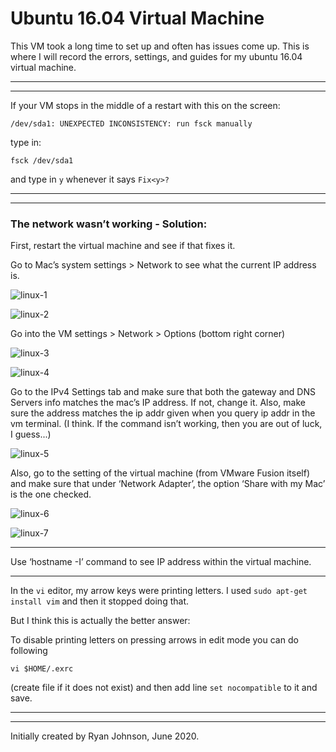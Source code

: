 # Ubuntu 16.04 Virtual Machine
This VM took a long time to set up and often has issues come up. This is where I will record the errors, settings, and guides for my ubuntu 16.04 virtual machine.

***
***

If your VM stops in the middle of a restart with this on the screen: 
```
/dev/sda1: UNEXPECTED INCONSISTENCY: run fsck manually
```
type in:
```
fsck /dev/sda1
```
and type in `y` whenever it says `Fix<y>?`

***
***

### The network wasn’t working - Solution:
First, restart the virtual machine and see if that fixes it.

Go to Mac’s system settings > Network to see what the current IP address is.

![linux-1](https://github.com/ryancj14/LinkToTheNow/wiki/Images/Linux-1.png)

![linux-2](https://github.com/ryancj14/LinkToTheNow/wiki/Images/Linux-2.png)

Go into the VM settings > Network > Options (bottom right corner) 

![linux-3](https://github.com/ryancj14/LinkToTheNow/wiki/Images/Linux-3.png)

![linux-4](https://github.com/ryancj14/LinkToTheNow/wiki/Images/Linux-4.png)

 Go to the IPv4 Settings tab and make sure that both the gateway and DNS Servers info matches the mac’s IP address. If not, change it. Also, make sure the address matches the ip addr given when you query ip addr in the vm terminal. (I think. If the command isn’t working, then you are out of luck, I guess...)

 ![linux-5](https://github.com/ryancj14/LinkToTheNow/wiki/Images/Linux-5.png)

Also, go to the setting of the virtual machine (from VMware Fusion itself) and make sure that under ‘Network Adapter’, the option ‘Share with my Mac’ is the one checked.
 
 ![linux-6](https://github.com/ryancj14/LinkToTheNow/wiki/Images/Linux-6.png)

 ![linux-7](https://github.com/ryancj14/LinkToTheNow/wiki/Images/Linux-7.png)
 
 ***

Use ‘hostname -I’ command to see IP address within the virtual machine.
 
***

In the `vi` editor, my arrow keys were printing letters. I used `sudo apt-get install vim` and then it stopped doing that.

But I think this is actually the better answer:

To disable printing letters on pressing arrows in edit mode you can do following
```
vi $HOME/.exrc 
```
(create file if it does not exist) and then add line `set nocompatible` to it and save.

***

----------------------------------
Initially created by Ryan Johnson, June 2020.